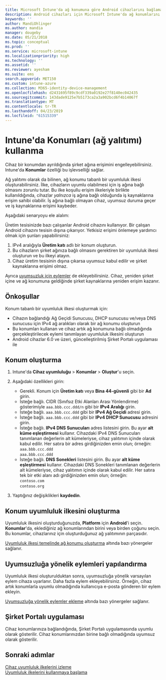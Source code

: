 ```yaml
---
title: Microsoft Intune'da ağ konumuna göre Android cihazlarını bağlama - Azure | Microsoft Docs
description: Android cihazları için Microsoft Intune'da ağ konumlarını oluşturun veya yapılandırın. Cihazları bulundukları ağ konumuna göre uyumsuz olarak işaretleyebilirsiniz. Cihaz ağ konumunun dışına çıkarsa, şirket kaynaklarına erişimi engelleyebilirsiniz.
keywords: ''
author: MandiOhlinger
ms.author: mandia
manager: dougeby
ms.date: 05/21/2018
ms.topic: conceptual
ms.prod: ''
ms.service: microsoft-intune
ms.localizationpriority: high
ms.technology: ''
ms.assetid: ''
ms.reviewer: ayesham
ms.suite: ems
search.appverid: MET150
ms.custom: intune-azure
ms.collection: M365-identity-device-management
ms.openlocfilehash: d2431695f89c9cdf339a0192e27f8140ec042435
ms.sourcegitcommit: 143dade9125e7b5173ca2a3a902bcd6f4b14067f
ms.translationtype: MT
ms.contentlocale: tr-TR
ms.lasthandoff: 04/23/2019
ms.locfileid: "61515339"
---
```

# <a name="use-locations-network-fence-in-intune"></a>Intune'da Konumları (ağ yalıtımı) kullanma

Cihaz bir konumdan ayrıldığında şirket ağına erişimini engelleyebilirsiniz. Intune'da **Konumlar** özelliği bu işlevselliği sağlar. 

Ağ yalıtımı olarak da bilinen, ağ konumu tabanlı bir uyumluluk ilkesi oluşturabilirsiniz. İlke, cihazların uyumlu olabilmesi için iş ağına bağlı olmasını zorunlu tutar. Bu ilke koşullu erişim ilkeleriyle birlikte kullanıldığında, cihazlar *yalnızca* iş ağına bağlı olduğunda iş kaynaklarına erişim sahibi olabilir. İş ağına bağlı olmayan cihaz, uyumsuz duruma geçer ve iş kaynaklarına erişimi kaybeder.

Aşağıdaki senaryoyu ele alalım:

Üretim tesisinizde bazı çalışanlar Android cihazını kullanıyor. Bir çalışan Android cihazını tesisin dışına çıkarıyor. Yetkisiz erişimi önlemeye yardımcı olmak için şunları yapabilirsiniz:

1. IPv4 aralığıyla **Üretim katı** adlı bir konum oluşturun.
2. Bu cihazların şirket ağınıza bağlı olmasını gerektiren bir uyumluluk ilkesi oluşturun ve bu ilkeyi atayın.
3. Cihaz üretim tesisinin dışına çıkarsa uyumsuz kabul edilir ve şirket kaynaklarına erişimi olmaz.

Ayrıca [uyumsuzluk için eylemler](#configure-the-actions-for-noncompliance) de ekleyebilirsiniz. Cihaz, yeniden şirket içine ve ağ konumuna geldiğinde şirket kaynaklarına yeniden erişim kazanır.

## <a name="prerequisites"></a>Önkoşullar

Konum tabanlı bir uyumluluk ilkesi oluşturmak için:

- Cihazın bağlandığı Ağ Geçidi Sunucusu, DHCP sunucusu ve/veya DNS sunucusu için IPv4 ağ aralıkları olarak bir ağ konumu oluşturun
- Bu konumları kullanan ve cihaz artık ağ konumuna bağlı olmadığında gerçekleştirilecek eylemi tanımlayan uyumluluk ilkesini oluşturun
- Android cihazlar 6.0 ve üzeri, güncelleştirilmiş Şirket Portalı uygulaması ile

## <a name="create-a-location"></a>Konum oluşturma

1. Intune'da **Cihaz uyumluluğu** > **Konumlar** > **Oluştur**'u seçin.

2. Aşağıdaki özellikleri girin:  

   - Gerekli. Konum için **Üretim katı** veya **Bina 44-güvenli** gibi bir **Ad** girin.
   - İsteğe bağlı. CIDR (Sınıfsız Etki Alanları Arası Yönlendirme) gösterimiyle `aaa.bbb.ccc.ddd/n` gibi bir **IPv4 Aralığı** girin.
   - İsteğe bağlı. `aaa.bbb.ccc.ddd` gibi bir **IPv4 Ağ Geçidi** adresi girin.
   - İsteğe bağlı. `aaa.bbb.ccc.ddd` gibi bir **IPv4 DHCP Sunucusu** adresini girin.
   - İsteğe bağlı. **IPv4 DNS Sunucuları** adres listesini girin. Bu ayar **alt küme eşleştirmesi** kullanır. Cihazdaki IPv4 DNS Sunucuları tanımlanan değerlerin alt kümeleriyse, cihaz yalıtımın içinde olarak kabul edilir. Her satıra bir adres girdiğinizden emin olun; örneğin:  
     `aaa.bbb.ccc.ddd`  
     `aaa.bbb.ccc.ddd`
   - İsteğe bağlı. **DNS Sonekleri** listesini girin. Bu ayar **alt küme eşleştirmesi** kullanır. Cihazdaki DNS Sonekleri tanımlanan değerlerin alt kümeleriyse, cihaz yalıtımın içinde olarak kabul edilir. Her satıra tek bir etki alanı adı girdiğinizden emin olun; örneğin:  
     `contoso.com`  
     `contoso.org`

3. Yaptığınız değişiklikleri **kaydedin**.

## <a name="create-the-location-compliance-policy"></a>Konum uyumluluk ilkesini oluşturma

Uyumluluk ilkesini oluşturduğunuzda, **Platform** için **Android**'i seçin. **Konumlar**'da, eklediğiniz ağ konumlarından birini veya birden çoğunu seçin. Bu konumlar, cihazlarınız için oluşturduğunuz ağ yalıtımının parçasıdır.

[Uyumluluk ilkesi temelinde ağ konumu oluşturma](compliance-policy-create-android.md#locations) altında bazı yönergeler sağlanır.

## <a name="configure-the-actions-for-noncompliance"></a>Uyumsuzluğa yönelik eylemleri yapılandırma

Uyumluluk ilkesi oluşturulduktan sonra, uyumsuzluğa yönelik varsayılan eylem cihaza uyarlanır. Daha fazla eylem ekleyebilirsiniz. Örneğin, cihaz artık konumlarla uyumlu olmadığında kullanıcıya e-posta gönderen bir eylem ekleyin.

[Uyumsuzluğa yönelik eylemler ekleme](actions-for-noncompliance.md) altında bazı yönergeler sağlanır.

## <a name="company-portal-app"></a>Şirket Portalı uygulaması

Cihaz konumlarınıza bağlandığında, Şirket Portalı uygulamasında uyumlu olarak gösterilir. Cihaz konumlarınızdan birine bağlı olmadığında uyumsuz olarak gösterilir.

## <a name="next-steps"></a>Sonraki adımlar
[Cihaz uyumluluk ilkelerini izleme](compliance-policy-monitor.md)  
[Uyumluluk ilkelerini kullanmaya başlama](device-compliance-get-started.md)
